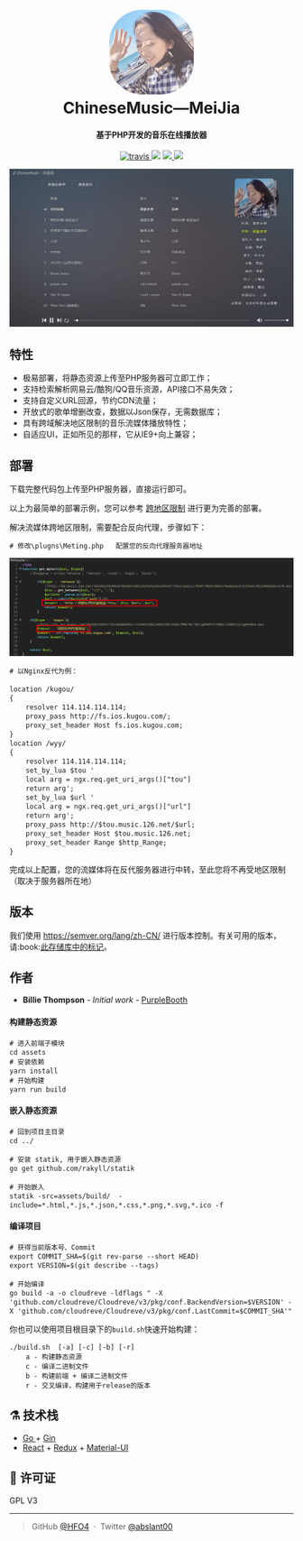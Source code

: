<h1 align="center">
  <br>
  <a href="#" alt="logo" ><img src="https://raw.githubusercontent.com/deleisoft/ChineseMusic/main/images/p1.png" width="150" style="border-radius: 58px;"/></a>
  <br>
  ChineseMusic—MeiJia
  <br>
</h1>

<h4 align="center">基于PHP开发的音乐在线播放器</h4>

<p align="center">
  <a href="https://travis-ci.com/github/cloudreve/Cloudreve/">
    <img src="https://img.shields.io/travis/com/cloudreve/Cloudreve?style=flat-square"
         alt="travis">
  </a>
  <a href="#"><img src="https://img.shields.io/codecov/c/github/cloudreve/Cloudreve?style=flat-square"></a>
  <a href="#">
      <img src="https://goreportcard.com/badge/github.com/cloudreve/Cloudreve?style=flat-square">
  </a>
  <a href="#">
    <img src="https://img.shields.io/github/v/release/cloudreve/Cloudreve?include_prereleases&style=flat-square">
  </a>
</p>

![Screenshot](https://raw.githubusercontent.com/deleisoft/ChineseMusic/main/images/p2.png)

## 特性

* 极易部署，将静态资源上传至PHP服务器可立即工作；
* 支持检索解析网易云/酷狗/QQ音乐资源，API接口不易失效；
* 支持自定义URL回源，节约CDN流量；
* 开放式的歌单增删改查，数据以Json保存，无需数据库；
* 具有跨域解决地区限制的音乐流媒体播放特性；
* 自适应UI，正如所见的那样，它从IE9+向上兼容；

## 部署

下载完整代码包上传至PHP服务器，直接运行即可。

以上为最简单的部署示例，您可以参考 [跨地区限制](#) 进行更为完善的部署。

解决流媒体跨地区限制，需要配合反向代理，步骤如下：

```shell
# 修改\plugns\Meting.php   配置您的反向代理服务器地址
```
<img src="https://raw.githubusercontent.com/deleisoft/ChineseMusic/main/images/1.png">

```shell
# 以Nginx反代为例：

location /kugou/
{
    resolver 114.114.114.114;
    proxy_pass http://fs.ios.kugou.com/;
    proxy_set_header Host fs.ios.kugou.com;
}
location /wyy/ 
{
    resolver 114.114.114.114;
    set_by_lua $tou '
    local arg = ngx.req.get_uri_args()["tou"]
    return arg';
    set_by_lua $url '
    local arg = ngx.req.get_uri_args()["url"]
    return arg';
    proxy_pass http://$tou.music.126.net/$url;
    proxy_set_header Host $tou.music.126.net;
    proxy_set_header Range $http_Range;
}
```
完成以上配置，您的流媒体将在反代服务器进行中转，至此您将不再受地区限制（取决于服务器所在地）

## 版本

<p>我们使用 <a href="https://semver.org/lang/zh-CN/" target="_blank">https://semver.org/lang/zh-CN/</a> 进行版本控制。有关可用的版本，请:book:<a href="#">此存储库中的标记</a>。</p>

## 作者

* <strong>Billie Thompson</strong> - <em>Initial work</em> - <a href="https://links.jianshu.com/go?to=https%3A%2F%2Fgithub.com%2FPurpleBooth" target="_blank">PurpleBooth</a>

#### 构建静态资源

```shell
# 进入前端子模块
cd assets
# 安装依赖
yarn install
# 开始构建
yarn run build
```

#### 嵌入静态资源

```shell
# 回到项目主目录
cd ../

# 安装 statik, 用于嵌入静态资源
go get github.com/rakyll/statik

# 开始嵌入
statik -src=assets/build/  -include=*.html,*.js,*.json,*.css,*.png,*.svg,*.ico -f
```

#### 编译项目

```shell
# 获得当前版本号、Commit
export COMMIT_SHA=$(git rev-parse --short HEAD)
export VERSION=$(git describe --tags)

# 开始编译
go build -a -o cloudreve -ldflags " -X 'github.com/cloudreve/Cloudreve/v3/pkg/conf.BackendVersion=$VERSION' -X 'github.com/cloudreve/Cloudreve/v3/pkg/conf.LastCommit=$COMMIT_SHA'"
```

你也可以使用项目根目录下的`build.sh`快速开始构建：

```shell
./build.sh  [-a] [-c] [-b] [-r]
	a - 构建静态资源
	c - 编译二进制文件
	b - 构建前端 + 编译二进制文件
	r - 交叉编译，构建用于release的版本
```

## :alembic: 技术栈

* [Go ](https://golang.org/) + [Gin](https://github.com/gin-gonic/gin)
* [React](https://github.com/facebook/react) + [Redux](https://github.com/reduxjs/redux) + [Material-UI](https://github.com/mui-org/material-ui)

## :scroll: 许可证

GPL V3

---
> GitHub [@HFO4](https://github.com/HFO4) &nbsp;&middot;&nbsp;
> Twitter [@abslant00](https://twitter.com/abslant00)
